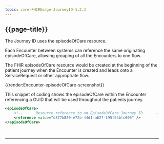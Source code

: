 ```yaml
---
topic: core-FHIRUsage-JourneyID-1.2.3
---
```


## {{page-title}}

The Journey ID uses the episodeOfCare resource.

Each Encounter between systems can reference the same originating episodeOfCare, allowing grouping of all the Encounters to one flow.

The FHIR episodeOfCare resource would be created at the beginning of the patient journey when the Encounter is created and leads onto a ServiceRequest or other appropriate flow.

{{render:Encounter-episodeOfCare-screenshot}}

This snippet of coding shows the episodeOfCare within the Encounter referencing a GUID that will be used throughout the patients journey.

```xml 
<episodeOfCare>
    <!--      Resource reference to an EpisodeOfCare Journey ID      -->
    <reference value="d877b820-e72b-44d1-a627-195f54bfc606" />
</episodeOfCare>
```

<br>
<hr>